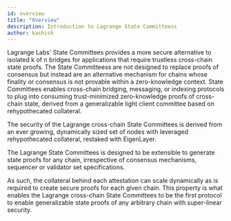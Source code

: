 ```yaml
---
id: overview
title: "Overview"
description: Introduction to Lagrange State Committeess
author: kashish
---
```


Lagrange Labs' State Committees provides a more secure alternative to isolated k of n bridges for applications that require trustless cross-chain state proofs. The State Committeess are not designed to replace proofs of consensus but instead are an alternative mechanism for chains whose finality or consensus is not provable within a zero-knowledge context. State Committees enables cross-chain bridging, messaging, or indexing protocols to plug into consuming trust-minimized zero-knowledge proofs of cross-chain state, derived from a generalizable light client committee based on rehypothecated collateral.

The security of the Lagrange cross-chain State Committees is derived from an ever growing, dynamically sized set of nodes with leveraged rehypothecated collateral, restaked with EigenLayer.

The Lagrange State Committees is designed to be extensible to generate state proofs for any chain, irrespective of consensus mechanisms, sequencer or validator set specifications.

As such, the collateral behind each attestation can scale dynamically as is required to create secure proofs for each given chain. This property is what enables the Lagrange cross-chain State Committees to be the first protocol to enable generalizable state proofs of any arbitrary chain with super-linear security.
